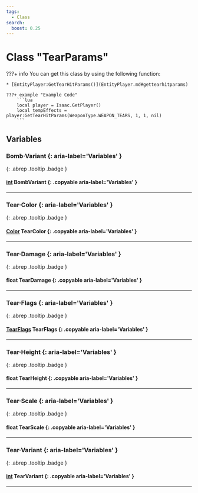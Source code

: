 ```yaml
---
tags:
  - Class
search:
  boost: 0.25
---
```

# Class "TearParams"

???+ info
    You can get this class by using the following function:

    * [EntityPlayer:GetTearHitParams()](EntityPlayer.md#gettearhitparams)

    ???+ example "Example Code"
        ```lua
        local player = Isaac.GetPlayer()
        local tempEffects = player:GetTearHitParams(WeaponType.WEAPON_TEARS, 1, 1, nil)
        ```
## Variables
### Bomb·Variant {: aria-label='Variables' }
[ ](#){: .abrep .tooltip .badge }
#### [int](enums/BombVariant.md) BombVariant {: .copyable aria-label='Variables' }

___
### Tear·Color {: aria-label='Variables' }
[ ](#){: .abrep .tooltip .badge }
#### [Color](Color.md) TearColor  {: .copyable aria-label='Variables' }

___
### Tear·Damage {: aria-label='Variables' }
[ ](#){: .abrep .tooltip .badge }
#### float TearDamage  {: .copyable aria-label='Variables' }

___
### Tear·Flags {: aria-label='Variables' }
[ ](#){: .abrep .tooltip .badge }
#### [TearFlags](enums/TearFlags.md) TearFlags  {: .copyable aria-label='Variables' }

___
### Tear·Height {: aria-label='Variables' }
[ ](#){: .abrep .tooltip .badge }
#### float TearHeight  {: .copyable aria-label='Variables' }

___
### Tear·Scale {: aria-label='Variables' }
[ ](#){: .abrep .tooltip .badge }
#### float TearScale  {: .copyable aria-label='Variables' }

___
### Tear·Variant {: aria-label='Variables' }
[ ](#){: .abrep .tooltip .badge }
#### [int](enums/TearVariant.md) TearVariant {: .copyable aria-label='Variables' }

___
